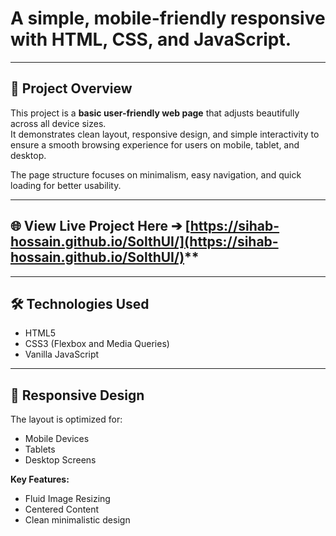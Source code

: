 

# A simple, mobile-friendly responsive with **HTML**, **CSS**, and **JavaScript**.

---

## 🚀 Project Overview

This project is a **basic user-friendly web page** that adjusts beautifully across all device sizes.  
It demonstrates clean layout, responsive design, and simple interactivity to ensure a smooth browsing experience for users on mobile, tablet, and desktop.

The page structure focuses on minimalism, easy navigation, and quick loading for better usability.


---

## 🌐 View Live Project Here ➔ [https://sihab-hossain.github.io/SolthUI/](https://sihab-hossain.github.io/SolthUI/)**

---

## 🛠️ Technologies Used

- HTML5
- CSS3 (Flexbox and Media Queries)
- Vanilla JavaScript 

---

## 📱 Responsive Design

The layout is optimized for:
- Mobile Devices
- Tablets
- Desktop Screens

**Key Features:**
- Fluid Image Resizing
- Centered Content
- Clean minimalistic design



